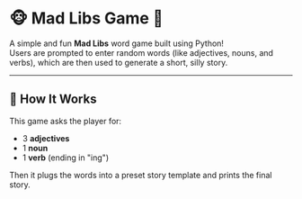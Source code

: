 # 🐵 Mad Libs Game 📝

A simple and fun **Mad Libs** word game built using Python!  
Users are prompted to enter random words (like adjectives, nouns, and verbs), which are then used to generate a short, silly story.

---

## 🚀 How It Works

This game asks the player for:
- 3 **adjectives**
- 1 **noun**
- 1 **verb** (ending in "ing")

Then it plugs the words into a preset story template and prints the final story.
